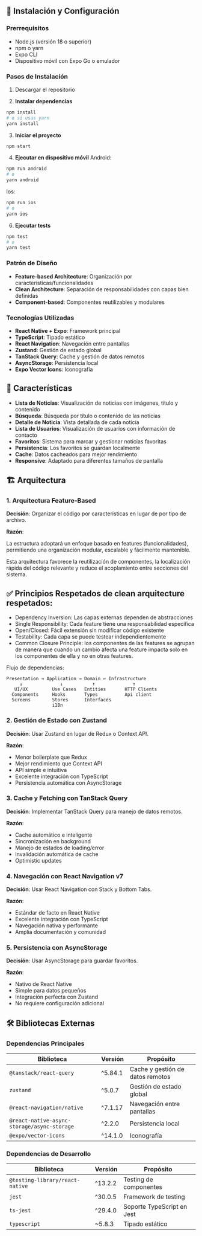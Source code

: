 
## 🚀 Instalación y Configuración

### Prerrequisitos

- Node.js (versión 18 o superior)
- npm o yarn
- Expo CLI
- Dispositivo móvil con Expo Go o emulador

### Pasos de Instalación

1. Descargar el repositorio 

2. **Instalar dependencias**
```bash
npm install
# o si usas yarn
yarn install
```

3. **Iniciar el proyecto**
```bash
npm start
```
4. **Ejecutar en dispositivo móvil**
Android:
```bash
npm run android
# o
yarn android
```
Ios:
```bash
npm run ios
# o
yarn ios
```

6. **Ejecutar tests**
```bash
npm test
# o
yarn test
```


### Patrón de Diseño
- **Feature-based Architecture**: Organización por características/funcionalidades
- **Clean Architecture**: Separación de responsabilidades con capas bien definidas
- **Component-based**: Componentes reutilizables y modulares

### Tecnologías Utilizadas
- **React Native + Expo**: Framework principal
- **TypeScript**: Tipado estático
- **React Navigation**: Navegación entre pantallas
- **Zustand**: Gestión de estado global
- **TanStack Query**: Cache y gestión de datos remotos
- **AsyncStorage**: Persistencia local
- **Expo Vector Icons**: Iconografía


## 🚀 Características

- **Lista de Noticias**: Visualización de noticias con imágenes, título y contenido
- **Búsqueda**: Búsqueda por título o contenido de las noticias
- **Detalle de Noticia**: Vista detallada de cada noticia
- **Lista de Usuarios**: Visualización de usuarios con información de contacto
- **Favoritos**: Sistema para marcar y gestionar noticias favoritas
- **Persistencia**: Los favoritos se guardan localmente
- **Cache**: Datos cacheados para mejor rendimiento
- **Responsive**: Adaptado para diferentes tamaños de pantalla

## 🏗️ Arquitectura

### 1. Arquitectura Feature-Based
**Decisión**: Organizar el código por características en lugar de por tipo de archivo.

**Razón**:

La estructura adoptará un enfoque basado en features (funcionalidades), permitiendo una organización modular, escalable y fácilmente mantenible.

Esta arquitectura favorece la reutilización de componentes, la localización rápida del código relevante y reduce el acoplamiento entre secciones del sistema.

## ✅ Principios Respetados de clean arquitecture respetados:

- Dependency Inversion: Las capas externas dependen de abstracciones
- Single Responsibility: Cada feature tiene una responsabilidad específica
- Open/Closed: Fácil extensión sin modificar código existente
- Testability: Cada capa se puede testear independientemente
- Common Closure Principle: los componentes de las features se agrupan de manera que cuando un cambio afecta una feature  impacta solo en los componentes de ella y no en otras features.



Flujo de dependencias:
```
Presentation → Application → Domain ← Infrastructure
     ↓           	↓           ↑    		   ↑
   UI/UX         Use Cases   Entities       HTTP Clients
  Components     Hooks       Types   	    Api client
  Screens        Stores      Interfaces
                 i18n
```
### 2. Gestión de Estado con Zustand
**Decisión**: Usar Zustand en lugar de Redux o Context API.

**Razón**:
- Menor boilerplate que Redux
- Mejor rendimiento que Context API
- API simple e intuitiva
- Excelente integración con TypeScript
- Persistencia automática con AsyncStorage

### 3. Cache y Fetching con TanStack Query
**Decisión**: Implementar TanStack Query para manejo de datos remotos.

**Razón**:
- Cache automático e inteligente
- Sincronización en background
- Manejo de estados de loading/error
- Invalidación automática de cache
- Optimistic updates

### 4. Navegación con React Navigation v7
**Decisión**: Usar React Navigation con Stack y Bottom Tabs.

**Razón**:
- Estándar de facto en React Native
- Excelente integración con TypeScript
- Navegación nativa y performante
- Amplia documentación y comunidad

### 5. Persistencia con AsyncStorage
**Decisión**: Usar AsyncStorage para guardar favoritos.

**Razón**:
- Nativo de React Native
- Simple para datos pequeños
- Integración perfecta con Zustand
- No requiere configuración adicional

## 🛠️ Bibliotecas Externas

### Dependencias Principales

| Biblioteca | Versión | Propósito |
|------------|---------|----------|
| `@tanstack/react-query` | ^5.84.1 | Cache y gestión de datos remotos |
| `zustand` | ^5.0.7 | Gestión de estado global |
| `@react-navigation/native` | ^7.1.17 | Navegación entre pantallas |
| `@react-native-async-storage/async-storage` | ^2.2.0 | Persistencia local |
| `@expo/vector-icons` | ^14.1.0 | Iconografía |

### Dependencias de Desarrollo

| Biblioteca | Versión | Propósito |
|------------|---------|----------|
| `@testing-library/react-native` | ^13.2.2 | Testing de componentes |
| `jest` | ^30.0.5 | Framework de testing |
| `ts-jest` | ^29.4.0 | Soporte TypeScript en Jest |
| `typescript` | ~5.8.3 | Tipado estático |
